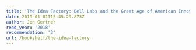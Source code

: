 ```yaml
---
title: 'The Idea Factory: Bell Labs and the Great Age of American Innovation'
date: 2019-01-01T15:45:29.873Z
author: Jon Gertner
read_year: '2018'
recommendation: '3'
url: /bookshelf/the-idea-factory
---
```


